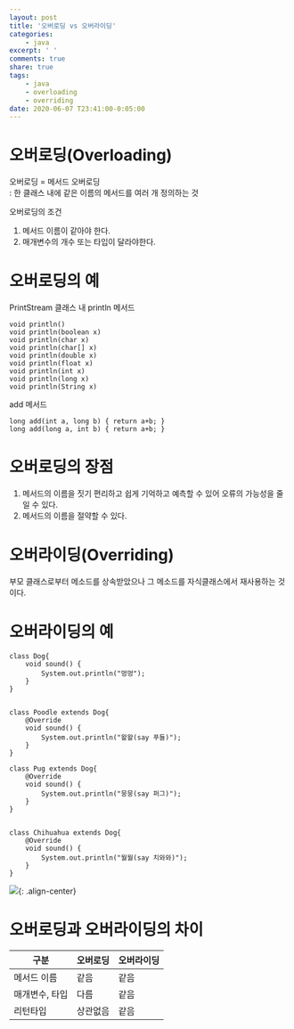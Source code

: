 ```yaml
---
layout: post
title: '오버로딩 vs 오버라이딩'
categories:
    - java
excerpt: ' '
comments: true
share: true
tags:
    - java
    - overloading
    - overriding
date: 2020-06-07 T23:41:00-0:05:00
---
```


# 오버로딩(Overloading)

오버로딩 = 메서드 오버로딩<br/>
: 한 클래스 내에 같은 이름의 메서드를 여러 개 정의하는 것<br/>

오버로딩의 조건<br/>

1. 메서드 이름이 같아야 한다.
2. 매개변수의 개수 또는 타입이 달라야한다.

# 오버로딩의 예

PrintStream 클래스 내 println 메서드

```
void println()
void println(boolean x)
void println(char x)
void println(char[] x)
void println(double x)
void println(float x)
void println(int x)
void println(long x)
void println(String x)
```

add 메서드

```
long add(int a, long b) { return a+b; }
long add(long a, int b) { return a+b; }
```

# 오버로딩의 장점

1. 메서드의 이름을 짓기 편리하고 쉽게 기억하고 예측할 수 있어 오류의 가능성을 줄일 수 있다.
2. 메서드의 이름을 절약할 수 있다.

# 오버라이딩(Overriding)

부모 클래스로부터 메소드를 상속받았으나 그 메소드를 자식클래스에서 재사용하는 것이다.

# 오버라이딩의 예

```
class Dog{
    void sound() {
        System.out.println("멍멍");
    }
}


class Poodle extends Dog{
    @Override
    void sound() {
        System.out.println("왈왈(say 푸들)");
    }
}

class Pug extends Dog{
    @Override
    void sound() {
        System.out.println("뭉뭉(say 퍼그)");
    }
}


class Chihuahua extends Dog{
    @Override
    void sound() {
        System.out.println("월월(say 치와와)");
    }
}
```

![](https://kimmy100b.github.io/assets/images/java/overriding.png){: .align-center}<br/>

# 오버로딩과 오버라이딩의 차이

| 구분           | 오버로딩 | 오버라이딩 |
| -------------- | -------- | ---------- |
| 메서드 이름    | 같음     | 같음       |
| 매개변수, 타입 | 다름     | 같음       |
| 리턴타입       | 상관없음 | 같음       |
